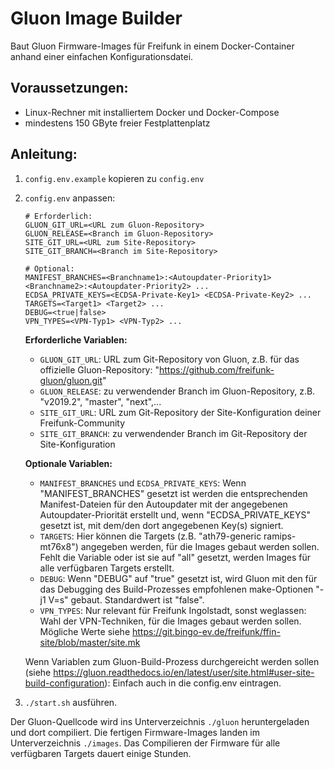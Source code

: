# Gluon Image Builder

Baut Gluon Firmware-Images für Freifunk in einem Docker-Container anhand einer einfachen Konfigurationsdatei.

## Voraussetzungen:
- Linux-Rechner mit installiertem Docker und Docker-Compose
- mindestens 150 GByte freier Festplattenplatz

## Anleitung:

1. `config.env.example` kopieren zu `config.env`
2. `config.env` anpassen:
   ```
   # Erforderlich:
   GLUON_GIT_URL=<URL zum Gluon-Repository>
   GLUON_RELEASE=<Branch im Gluon-Repository>
   SITE_GIT_URL=<URL zum Site-Repository>
   SITE_GIT_BRANCH=<Branch im Site-Repository>

   # Optional:
   MANIFEST_BRANCHES=<Branchname1>:<Autoupdater-Priority1> <Branchname2>:<Autoupdater-Priority2> ...
   ECDSA_PRIVATE_KEYS=<ECDSA-Private-Key1> <ECDSA-Private-Key2> ...
   TARGETS=<Target1> <Target2> ...
   DEBUG=<true|false>
   VPN_TYPES=<VPN-Typ1> <VPN-Typ2> ...
   ```

   **Erforderliche Variablen:**
   - `GLUON_GIT_URL`: URL zum Git-Repository von Gluon, z.B. für das offizielle Gluon-Repository: "https://github.com/freifunk-gluon/gluon.git"
   - `GLUON_RELEASE`: zu verwendender Branch im Gluon-Repository, z.B. "v2019.2", "master", "next",...
   - `SITE_GIT_URL`: URL zum Git-Repository der Site-Konfiguration deiner Freifunk-Community
   - `SITE_GIT_BRANCH`: zu verwendender Branch im Git-Repository der Site-Konfiguration

   **Optionale Variablen:**
   - `MANIFEST_BRANCHES` und `ECDSA_PRIVATE_KEYS`: Wenn "MANIFEST_BRANCHES" gesetzt ist werden die entsprechenden Manifest-Dateien für den Autoupdater mit der angegebenen Autoupdater-Priorität erstellt und, wenn "ECDSA_PRIVATE_KEYS" gesetzt ist, mit dem/den dort angegebenen Key(s) signiert.
   - `TARGETS`: Hier können die Targets (z.B. "ath79-generic ramips-mt76x8") angegeben werden, für die Images gebaut werden sollen. Fehlt die Variable oder ist sie auf "all" gesetzt, werden Images für alle verfügbaren Targets erstellt.
   - `DEBUG`: Wenn "DEBUG" auf "true" gesetzt ist, wird Gluon mit den für das Debugging des Build-Prozesses empfohlenen make-Optionen "-j1 V=s" gebaut. Standardwert ist "false".
   - `VPN_TYPES`: Nur relevant für Freifunk Ingolstadt, sonst weglassen: Wahl der VPN-Techniken, für die Images gebaut werden sollen. Mögliche Werte siehe https://git.bingo-ev.de/freifunk/ffin-site/blob/master/site.mk

   Wenn Variablen zum Gluon-Build-Prozess durchgereicht werden sollen (siehe https://gluon.readthedocs.io/en/latest/user/site.html#user-site-build-configuration): Einfach auch in die config.env eintragen.

3. `./start.sh` ausführen.

Der Gluon-Quellcode wird ins Unterverzeichnis `./gluon` heruntergeladen und dort compiliert. Die fertigen Firmware-Images landen im Unterverzeichnis `./images`.
Das Compilieren der Firmware für alle verfügbaren Targets dauert einige Stunden.
